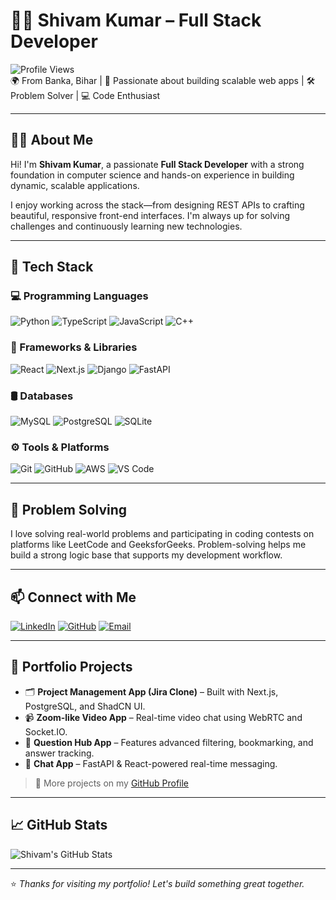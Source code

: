 # 👨‍💻 Shivam Kumar – Full Stack Developer

![Profile Views](https://komarev.com/ghpvc/?username=shivamkumar-dev&label=Profile%20views&color=0e75b6&style=flat)  
🌍 From Banka, Bihar | 🧠 Passionate about building scalable web apps | 🛠 Problem Solver | 💻 Code Enthusiast

---

## 🧑‍💻 About Me

Hi! I'm **Shivam Kumar**, a passionate **Full Stack Developer** with a strong foundation in computer science and hands-on experience in building dynamic, scalable applications.

I enjoy working across the stack—from designing REST APIs to crafting beautiful, responsive front-end interfaces. I'm always up for solving challenges and continuously learning new technologies.

---

## 🚀 Tech Stack

### 💻 Programming Languages
![Python](https://img.shields.io/badge/-Python-3776AB?style=flat&logo=python&logoColor=white)
![TypeScript](https://img.shields.io/badge/-TypeScript-3178C6?style=flat&logo=typescript&logoColor=white)
![JavaScript](https://img.shields.io/badge/-JavaScript-F7DF1E?style=flat&logo=javascript&logoColor=black)
![C++](https://img.shields.io/badge/-C++-00599C?style=flat&logo=c%2B%2B&logoColor=white)

### 🧰 Frameworks & Libraries
![React](https://img.shields.io/badge/-React-61DAFB?style=flat&logo=react&logoColor=black)
![Next.js](https://img.shields.io/badge/-Next.js-000000?style=flat&logo=nextdotjs)
![Django](https://img.shields.io/badge/-Django-092E20?style=flat&logo=django&logoColor=white)
![FastAPI](https://img.shields.io/badge/-FastAPI-009688?style=flat&logo=fastapi&logoColor=white)

### 🛢️ Databases
![MySQL](https://img.shields.io/badge/-MySQL-4479A1?style=flat&logo=mysql&logoColor=white)
![PostgreSQL](https://img.shields.io/badge/-PostgreSQL-4169E1?style=flat&logo=postgresql&logoColor=white)
![SQLite](https://img.shields.io/badge/-SQLite-003B57?style=flat&logo=sqlite&logoColor=white)

### ⚙️ Tools & Platforms
![Git](https://img.shields.io/badge/-Git-F05032?style=flat&logo=git&logoColor=white)
![GitHub](https://img.shields.io/badge/-GitHub-181717?style=flat&logo=github&logoColor=white)
![AWS](https://img.shields.io/badge/-AWS-232F3E?style=flat&logo=amazonaws&logoColor=white)
![VS Code](https://img.shields.io/badge/-VS%20Code-007ACC?style=flat&logo=visual-studio-code&logoColor=white)

---

## 🧠 Problem Solving

I love solving real-world problems and participating in coding contests on platforms like LeetCode and GeeksforGeeks. Problem-solving helps me build a strong logic base that supports my development workflow.

---

## 📫 Connect with Me

[![LinkedIn](https://img.shields.io/badge/-Shivam%20Kumar-0077B5?style=flat&logo=linkedin&logoColor=white)](https://www.linkedin.com/in/your-profile)
[![GitHub](https://img.shields.io/badge/-GitHub-181717?style=flat&logo=github&logoColor=white)](https://github.com/shivamkr9)
[![Email](https://img.shields.io/badge/-Email-D14836?style=flat&logo=gmail&logoColor=white)](mailto:your.email@example.com)

---

## 📁 Portfolio Projects

- 🗂 **Project Management App (Jira Clone)** – Built with Next.js, PostgreSQL, and ShadCN UI.
- 📹 **Zoom-like Video App** – Real-time video chat using WebRTC and Socket.IO.
- 🧾 **Question Hub App** – Features advanced filtering, bookmarking, and answer tracking.
- 💬 **Chat App** – FastAPI & React-powered real-time messaging.

> 🔗 More projects on my [GitHub Profile](https://github.com/shivamkr9)

---

## 📈 GitHub Stats

![Shivam's GitHub Stats](https://github-readme-stats.vercel.app/api?username=shivamkr9&show_icons=true&theme=radical)

---

⭐ _Thanks for visiting my portfolio! Let's build something great together._

